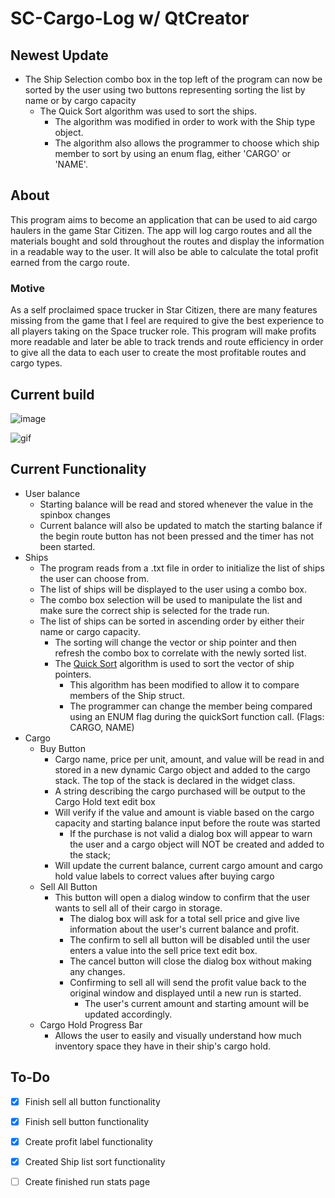 # SC-Cargo-Log w/ QtCreator
## Newest Update
- The Ship Selection combo box in the top left of the program can now be sorted by the user using two buttons representing sorting the list by name or by cargo capacity
  - The Quick Sort algorithm was used to sort the ships.
    - The algorithm was modified in order to work with the Ship type object.
    - The algorithm also allows the programmer to choose which ship member to sort by using an enum flag, either 'CARGO' or 'NAME'.  
## About
This program aims to become an application that can be used to aid cargo haulers in the game Star Citizen. The app will log cargo routes and all the materials bought and sold throughout the routes and display the information in a readable way to the user. It will also be able to calculate the total profit earned from the cargo route.
### Motive
As a self proclaimed space trucker in Star Citizen, there are many features missing from the game that I feel are required to give the best experience to all players taking on the Space trucker role. This program will make profits more readable and later be able to track trends and route efficiency in order to give all the data to each user to create the most profitable routes and cargo types.


## Current build
<!-- [![res/images/build-imageV1.PNG](https://github.com/JusDooEt/SC-Cargo-Log-Qt/blob/master/res/images/build-imageV1-2.PNG)](https://www.youtube.com/watch?v=5nPhlwM65tE) -->
![image](https://github.com/JusDooEt/SC-Cargo-Log-Qt/assets/152052216/75224936-9c34-49d3-9ec3-1c9cd6ec8b9e)

![gif](https://media3.giphy.com/media/v1.Y2lkPTc5MGI3NjExcXh0bGwxNGEyeWFtcHI1bDNtb3ZtbjRvOXR3aGFsZXMzZ2xuZ3c1OSZlcD12MV9pbnRlcm5hbF9naWZfYnlfaWQmY3Q9Zw/rCrJ0tjiDNU8UVZgLW/giphy.gif)


## Current Functionality
- User balance
  - Starting balance will be read and stored whenever the value in the spinbox changes
  - Current balance will also be updated to match the starting balance if the begin route button has not been pressed and the timer has not been started.
- Ships
  - The program reads from a .txt file in order to initialize the list of ships the user can choose from.
  - The list of ships will be displayed to the user using a combo box.
  - The combo box selection will be used to manipulate the list and make sure the correct ship is selected for the trade run.
  - The list of ships can be sorted in ascending order by either their name or cargo capacity.
    - The sorting will change the vector or ship pointer and then refresh the combo box to correlate with the newly sorted list.
    - The [Quick Sort](https://github.com/JusDooEt/Ship-Sorting) algorithm is used to sort the vector of ship pointers.
      - This algorithm has been modified to allow it to compare members of the Ship struct.
      - The programmer can change the member being compared using an ENUM flag during the quickSort function call. (Flags: CARGO, NAME)
- Cargo
  - Buy Button
    - Cargo name, price per unit, amount, and value will be read in and stored in a new dynamic Cargo object and added to the cargo stack. The top of the stack is declared in the widget class.
    - A string describing the cargo purchased will be output to the Cargo Hold text edit box
    - Will verify if the value and amount is viable based on the cargo capacity and starting balance input before the route was started
      - If the purchase is not valid a dialog box will appear to warn the user and a cargo object will NOT be created and added to the stack;
    - Will update the current balance, current cargo amount and cargo hold value labels to correct values after buying cargo
  - Sell All Button
    - This button will open a dialog window to confirm that the user wants to sell all of their cargo in storage.
      - The dialog box will ask for a total sell price and give live information about the user's current balance and profit.
      - The confirm to sell all button will be disabled until the user enters a value into the sell price text edit box.
      - The cancel button will close the dialog box without making any changes.
      - Confirming to sell all will send the profit value back to the original window and displayed until a new run is started.
        - The user's current amount and starting amount will be updated accordingly.
  - Cargo Hold Progress Bar
    - Allows the user to easily and visually understand how much inventory space they have in their ship's cargo hold.

## To-Do
- [x] Finish sell all button functionality
- [x] Finish sell button functionality
- [x] Create profit label functionality
- [x] Created Ship list sort functionality
- [ ] Create finished run stats page


